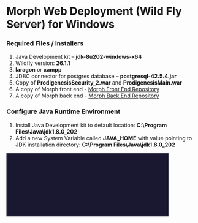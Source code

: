 # Morph Web Deployment (Wild Fly Server) for Windows

### Required Files / Installers

                
1. Java Development kit – **jdk-8u202-windows-x64**
2. Wildfly version: **26.1.1**
3. **laragon** or **xampp**
4. JDBC connector for postgres database – **postgresql-42.5.4.jar**
5. Copy of **ProdigenesisSecurity_2.war** and **ProdigenesisMain.war**
6. A copy of Morph front end - [Morph Front End Repository](https://vault.prodigenesis.com/visionaireweb/morphweb-frontend.git)
7. A copy of Morph back end - [Morph Back End Repository](https://vault.prodigenesis.com/visionaireweb/morphwebbackend.git)
                

### Configure Java Runtime Environment
                
1. Install Java Development kit to default location:  **C:\Program Files\Java\jdk1.8.0_202**
2. Add a new System Variable called **JAVA_HOME** with value pointing to JDK installation directory: **C:\Program Files\Java\jdk1.8.0_202**

![SCREENSHOT 1](instructions/Screenshot_1.jpg?raw=true "SCREENSHOT 1")